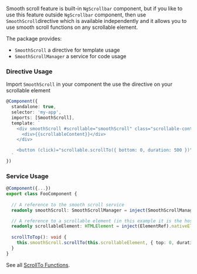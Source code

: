 Smooth scroll feature is built-in `NgScrollbar` component, but if you like to use this feature outside `NgScrollbar` component, then use `SmoothScroll`directive which is available independently and it allows you to use smooth scroll functions on any scrollable element.

The package provides: 

- `SmoothScroll` a directive for template usage
- `SmoothScrollManager` a service for code usage


### Directive Usage

Import `SmoothScroll` in your component the use the directive on your scrollable element

```ts
@Component({
  standalone: true,
  selector: 'my-app',
  imports: [SmoothScroll],
  template: `
    <div smoothScroll #scrollable="smoothScroll" class="scrollable-container">
      <div>{{scrollableContent}}</div>
    </div>

    <button (click)="scrollable.scrollTo({ bottom: 0, duration: 500 })">Scroll to bottom</button>
  `
})
```


### Service Usage

```ts
@Component({...})
export class FooComponent {
  
  // A reference to the smooth scroll service
  readonly smoothScroll: SmoothScrollManager = inject(SmoothScrollManager);

  // A reference to a scrollable element (in this example it is the host element)
  readonly scrollableElement: HTMLElement = inject(ElementRef).nativeElement;
  
  scrollToTop(): void {
    this.smoothScroll.scrollTo(this.scrollableElement, { top: 0, duration: 800 });
  }
}
```

See all [ScrollTo Functions](Smooth-Scroll-Functions.md).
